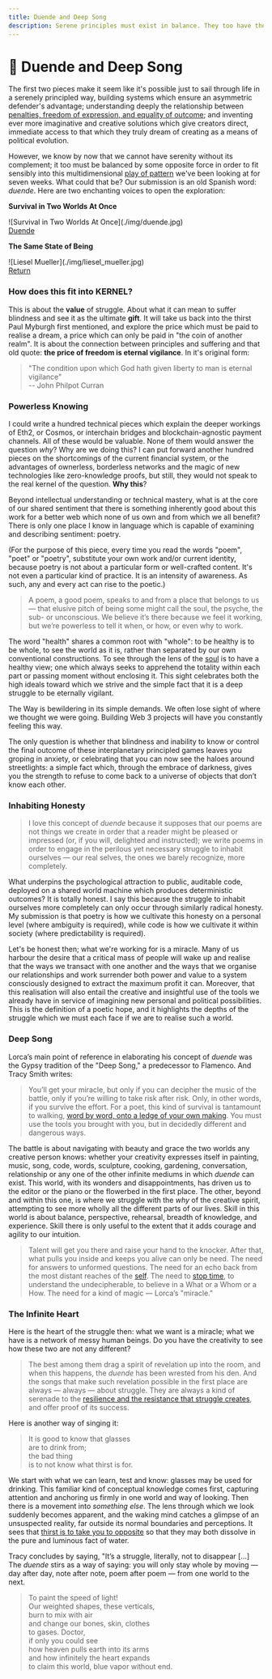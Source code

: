 ```yaml
---
title: Duende and Deep Song
description: Serene principles must exist in balance. They too have their complementary opposite - in this case, the duende; the mystery, the roots fastened in the mire that we all know and all ignore.
---
```


# 🐉 Duende and Deep Song

The first two pieces make it seem like it's possible just to sail through life in a serenely principled way, building systems which ensure an asymmetric defender's advantage; understanding deeply the relationship between [penalties, freedom of expression, and equality of outcome](../../module-2/money-speech/#clarifying-metaphors); and inventing ever more imaginative and creative solutions which give creators direct, immediate access to that which they truly dream of creating as a means of political evolution.

However, we know by now that we cannot have serenity without its complement; it too must be balanced by some opposite force in order to fit sensibly into this multidimensional [play of pattern](../../module-0/play-of-pattern) we've been looking at for seven weeks. What could that be? Our submission is an old Spanish word: _duende_. Here are two enchanting voices to open the exploration:

<div markdown="1" class="card half sidebar gemoji tool m-height">

**Survival in Two Worlds At Once**

<div markdown="2" class="tool-image">
![Survival in Two Worlds At Once](./img/duende.jpg)
</div>

<div markdown="3" class="tool-link">
<a href="https://poets.org/text/survival-two-worlds-once-federico-garcia-lorca-and-duende" target="_blank">Duende</a>
</div>

</div>

<div markdown="1" class="card half sidebar gemoji tool m-height">

**The Same State of Being**

<div markdown="2" class="tool-image">
![Liesel Mueller](./img/liesel_mueller.jpg)
</div>

<div markdown="3" class="tool-link">
<a href="https://www.youtube.com/watch?v=dR1j-o_0x5A" target="_blank">Return</a>
</div>

</div>

<div markdown="1" class="clear"></div>

### How does this fit into KERNEL?

This is about the **value** of struggle. About what it can mean to suffer blindness and see it as the ultimate **gift**. It will take us back into the thirst Paul Myburgh first mentioned, and explore the price which must be paid to realise a dream, a price which can only be paid in "the coin of another realm". It is about the connection between principles and suffering and that old quote: **the price of freedom is eternal vigilance**. In it's original form:

> "The condition upon which God hath given liberty to man is eternal vigilance"  
> -- John Philpot Curran

### Powerless Knowing

I could write a hundred technical pieces which explain the deeper workings of Eth2, or Cosmos, or interchain bridges and blockchain-agnostic payment channels. All of these would be valuable. None of them would answer the question _why_? Why are we doing this? I can put forward another hundred pieces on the shortcomings of the current financial system, or the advantages of ownerless, borderless networks and the magic of new technologies like zero-knowledge proofs, but still, they would not speak to the real kernel of the question. **Why this**? 

Beyond intellectual understanding or technical mastery, what is at the core of our shared sentiment that there is something inherently good about this work for a better web which none of us own and from which we all benefit? There is only one place I know in language which is capable of examining and describing sentiment: poetry. 

(For the purpose of this piece, every time you read the words "poem", "poet" or "poetry", substitute your own work and/or current identity, because poetry is not about a particular form or well-crafted content. It's not even a particular kind of practice. It is an intensity of awareness. As such, any and every act can rise to the poetic.)

> A poem, a good poem, speaks to and from a place that belongs to us — that elusive pitch of being some might call the soul, the psyche, the sub- or unconscious. We believe it’s there because we feel it working, but we’re powerless to tell it when, or how, or even why to work.

The word "health" shares a common root with "whole": to be healthy is to be whole, to see the world as it is, rather than separated by our own conventional constructions. To see through the lens of the <a href="https://andytudhope.africa/soul" target="_blank" rel="noopener noreferrer">soul</a> is to have a healthy view; one which always seeks to apprehend the totality within each part or passing moment without enclosing it. This sight celebrates both the high ideals toward which we strive and the simple fact that it is a deep struggle to be eternally vigilant. 

The Way is bewildering in its simple demands. We often lose sight of where we thought we were going. Building Web 3 projects will have you constantly feeling this way. 

The only question is whether that blindness and inability to know or control the final outcome of these interplanetary principled games leaves you groping in anxiety, or celebrating that you can now see the haloes around streetlights: a simple fact which, through the embrace of darkness, gives you the strength to refuse to come back to a universe of objects that don’t know each other.

### Inhabiting Honesty

> I love this concept of _duende_ because it supposes that our poems are not things we create in order that a reader might be pleased or impressed (or, if you will, delighted and instructed); we write poems in order to engage in the perilous yet necessary struggle to inhabit ourselves — our real selves, the ones we barely recognize, more completely.

What underpins the psychological attraction to public, auditable code, deployed on a shared world machine which produces deterministic outcomes? It is totally honest. I say this because the struggle to inhabit ourselves more completely can only occur through similarly radical honesty. My submission is that poetry is how we cultivate this honesty on a personal level (where ambiguity is required), while code is how we cultivate it within society (where predictability is required).

Let's be honest then; what we're working for is a miracle. Many of us harbour the desire that a critical mass of people will wake up and realise that the ways we transact with one another and the ways that we organise our relationships and work surrender both power and value to a system consciously designed to extract the maximum profit it can. Moreover, that this realisation will also entail the creative and insightful use of the tools we already have in service of imagining new personal and political possibilities. This is the definition of a poetic hope, and it highlights the depths of the struggle which we must each face if we are to realise such a world.

### Deep Song

Lorca’s main point of reference in elaborating his concept of _duende_ was the Gypsy tradition of the "Deep Song," a predecessor to Flamenco. And Tracy Smith writes:

> You’ll get your miracle, but only if you can decipher the music of the battle, only if you’re willing to take risk after risk. Only, in other words, if you survive the effort. For a poet, this kind of survival is tantamount to walking, <a href="https://living.thebluebook.co.za/love/promised_matter.html" target="_blank" rel="noopener noreferrer">word by word, onto a ledge of your own making</a>. You must use the tools you brought with you, but in decidedly different and dangerous ways.

The battle is about navigating with beauty and grace the two worlds any creative person knows: whether your creativity expresses itself in painting, music, song, code, words, sculpture, cooking, gardening, conversation, relationship or any one of the other infinite mediums in which _duende_ can exist. This world, with its wonders and disappointments, has driven us to the editor or the piano or the flowerbed in the first place. The other, beyond and within this one, is where we struggle with the _why_ of the creative spirit, attempting to see more wholly all the different parts of our lives. Skill in this world is about balance, perspective, rehearsal, breadth of knowledge, and experience. Skill there is only useful to the extent that it adds courage and agility to our intuition. 

> Talent will get you there and raise your hand to the knocker. After that, what pulls you inside and keeps you alive can only be need. The need for answers to unformed questions. The need for an echo back from the most distant reaches of the [self](../../module-4/self-enquiry). The need to [stop time](../../module-3/time), to understand the undecipherable, to believe in a What or a Whom or a How. The need for a kind of magic — Lorca’s "miracle."

### The Infinite Heart

Here is the heart of the struggle then: what we want is a miracle; what we have is a network of messy human beings. Do you have the creativity to see how these two are not any different? 

> The best among them drag a spirit of revelation up into the room, and when this happens, the _duende_ has been wrested from his den. And the songs that make such revelation possible in the first place are always — always — about struggle. They are always a kind of serenade to the [resilience and the resistance that struggle creates](../../module-1/joyful-subversion), and offer proof of its success.

Here is another way of singing it:

> It is good to know that glasses  
are to drink from;  
the bad thing  
is to not know what thirst is for.

We start with what we can learn, test and know: glasses may be used for drinking. This familiar kind of conceptual knowledge comes first, capturing attention and anchoring us firmly in one world and way of looking. Then there is a movement into _something else_. The lens through which we look suddenly becomes apparent, and the waking mind catches a glimpse of an unsuspected reality, far outside its normal boundaries and perceptions. It sees that [thirst is to take you to opposite](../../module-0/conversation/#the-thirst-for-truth) so that they may both dissolve in the pure and luminous fact of water.

Tracy concludes by saying, "It’s a struggle, literally, not to disappear [...] The _duende_ stirs as a way of saying: you will only stay whole by moving — day after day, note after note, poem after poem — from one world to the next.

>  To paint the speed of light!  
Our weighted shapes, these verticals,  
burn to mix with air  
and change our bones, skin, clothes  
to gases.  Doctor,  
if only you could see  
how heaven pulls earth into its arms  
and how infinitely the heart expands  
to claim this world, blue vapor without end.  